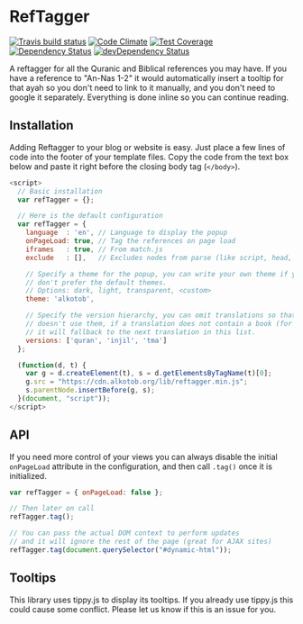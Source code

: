 # RefTagger

[![Travis build status](http://img.shields.io/travis/alkotob/reftagger.svg?style=flat)](https://travis-ci.org/alkotob/reftagger)
[![Code Climate](https://codeclimate.com/github/alkotob/reftagger/badges/gpa.svg)](https://codeclimate.com/github/alkotob/reftagger)
[![Test Coverage](https://codeclimate.com/github/alkotob/reftagger/badges/coverage.svg)](https://codeclimate.com/github/alkotob/reftagger)
[![Dependency Status](https://david-dm.org/alkotob/reftagger.svg)](https://david-dm.org/alkotob/reftagger)
[![devDependency Status](https://david-dm.org/alkotob/reftagger/dev-status.svg)](https://david-dm.org/alkotob/reftagger#info=devDependencies)

A reftagger for all the Quranic and Biblical references you may have.  If you have
a reference to "An-Nas 1-2" it would automatically insert a tooltip for that ayah
so you don't need to link to it manually, and you don't need to google it separately.
Everything is done inline so you can continue reading.

## Installation

Adding Reftagger to your blog or website is easy. Just place a few lines of code
into the footer of your template files. Copy the code from the text box below
and paste it right before the closing body tag (`</body>`).

```js
<script>
  // Basic installation
  var refTagger = {};

  // Here is the default configuration
  var refTagger = {
    language  : 'en', // Language to display the popup
    onPageLoad: true, // Tag the references on page load
    iframes   : true, // From match.js
    exclude   : [],   // Excludes nodes from parse (like script, head, etc)

    // Specify a theme for the popup, you can write your own theme if you
    // don't prefer the default themes.
    // Options: dark, light, transparent, <custom>
    theme: 'alkotob',

    // Specify the version hierarchy, you can omit translations so that it
    // doesn't use them, if a translation does not contain a book (for example)
    // it will fallback to the next translation in this list.
    versions: ['quran', 'injil', 'tma']
  };

  (function(d, t) {
    var g = d.createElement(t), s = d.getElementsByTagName(t)[0];
    g.src = "https://cdn.alkotob.org/lib/reftagger.min.js";
    s.parentNode.insertBefore(g, s);
  }(document, "script"));
</script>
```

## API

If you need more control of your views you can always disable the initial
`onPageLoad` attribute in the configuration, and then call `.tag()` once it is
initialized.

```js
var refTagger = { onPageLoad: false };

// Then later on call
refTagger.tag();

// You can pass the actual DOM context to perform updates
// and it will ignore the rest of the page (great for AJAX sites)
refTagger.tag(document.querySelector("#dynamic-html"));
```

## Tooltips

This library uses tippy.js to display its tooltips.  If you already use tippy.js
this could cause some conflict.  Please let us know if this is an issue for you.
